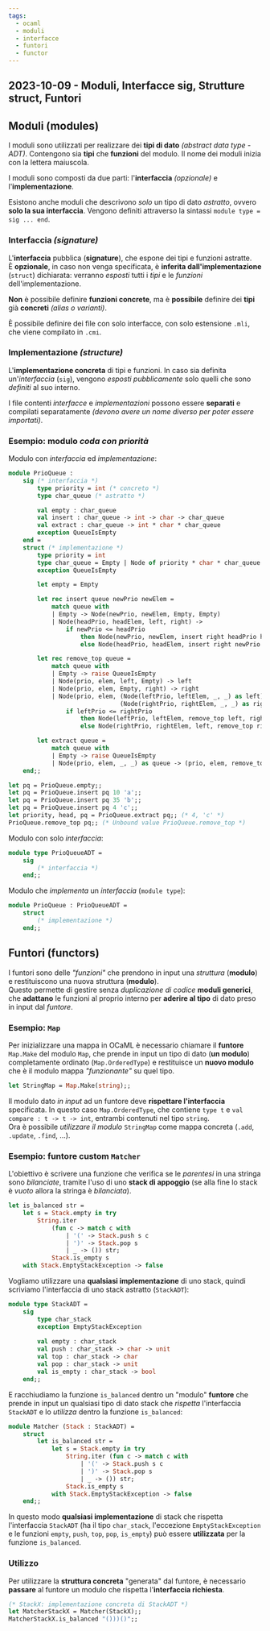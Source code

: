 ```yaml
---
tags:
  - ocaml
  - moduli
  - interfacce
  - funtori
  - functor
---
```

## 2023-10-09 - Moduli, Interfacce sig, Strutture struct, Funtori

## Moduli (modules)

I moduli sono utilizzati per realizzare dei **tipi di dato** _(abstract data type - ADT)_. Contengono sia **tipi** che **funzioni** del modulo. Il nome dei moduli inizia con la lettera maiuscola.

I moduli sono composti da due parti: l'**interfaccia** _(opzionale)_ e l'**implementazione**.

Esistono anche moduli che descrivono _solo_ un tipo di dato _astratto_, ovvero **solo la sua interfaccia**. Vengono definiti attraverso la sintassi `module type = sig ... end`.

### Interfaccia _(signature)_

L'**interfaccia** pubblica (**signature**), che espone dei tipi e funzioni astratte.\
È **opzionale**, in caso non venga specificata, è **inferita dall'implementazione** (`struct`) dichiarata: verranno _esposti_ tutti i _tipi_ e le _funzioni_ dell'implementazione.

**Non** è possibile definire **funzioni concrete**, ma è **possibile** definire dei **tipi** già **concreti** _(alias o varianti)_.

È possibile definire dei file con solo interfacce, con solo estensione `.mli`, che viene compilato in `.cmi`. 

### Implementazione _(structure)_

L'**implementazione concreta** di tipi e funzioni. In caso sia definita un'_interfaccia_ (`sig`), vengono _esposti pubblicamente_ solo quelli che sono _definiti_ al suo interno.

I file contenti _interfacce_ e _implementazioni_ possono essere **separati** e compilati separatamente _(devono avere un nome diverso per poter essere importati)_.

### Esempio: modulo _coda con priorità_

Modulo con _interfaccia_ ed _implementazione_:

```ocaml
module PrioQueue :
	sig (* interfaccia *)
		type priority = int (* concreto *)
		type char_queue (* astratto *)

		val empty : char_queue
		val insert : char_queue -> int -> char -> char_queue
		val extract : char_queue -> int * char * char_queue
		exception QueueIsEmpty
	end =
	struct (* implementazione *)
		type priority = int
		type char_queue = Empty | Node of priority * char * char_queue * char_queue
		exception QueueIsEmpty

		let empty = Empty

		let rec insert queue newPrio newElem =
			match queue with
			| Empty -> Node(newPrio, newElem, Empty, Empty)
			| Node(headPrio, headElem, left, right) ->
				if newPrio <= headPrio
					then Node(newPrio, newElem, insert right headPrio headElem, left)
					else Node(headPrio, headElem, insert right newPrio newElem, left)

		let rec remove_top queue =
			match queue with
			| Empty -> raise QueueIsEmpty
			| Node(prio, elem, left, Empty) -> left
			| Node(prio, elem, Empty, right) -> right
			| Node(prio, elem, (Node(leftPrio, leftElem, _, _) as left),
							   (Node(rightPrio, rightElem, _, _) as right)) ->
				if leftPrio <= rightPrio
					then Node(leftPrio, leftElem, remove_top left, right)
					else Node(rightPrio, rightElem, left, remove_top right)

		let extract queue =
			match queue with
			| Empty -> raise QueueIsEmpty
			| Node(prio, elem, _, _) as queue -> (prio, elem, remove_top queue)
	end;;

let pq = PrioQueue.empty;;
let pq = PrioQueue.insert pq 10 'a';;
let pq = PrioQueue.insert pq 35 'b';;
let pq = PrioQueue.insert pq 4 'c';;
let priority, head, pq = PrioQueue.extract pq;; (* 4, 'c' *)
PrioQueue.remove_top pq;; (* Unbound value PrioQueue.remove_top *)
```

Modulo con solo _interfaccia_:

```ocaml
module type PrioQueueADT =
	sig
		(* interfaccia *)
	end;;
```

Modulo che _implementa_ un _interfaccia_ (`module type`):

```ocaml
module PrioQueue : PrioQueueADT =
	struct
		(* implementazione *)
	end;;
```

## Funtori (functors)

I funtori sono delle _"funzioni"_ che prendono in input una _struttura_ (**modulo**) e restituiscono una nuova struttura (**modulo**).\
Questo permette di gestire senza _duplicazione di codice_ **moduli generici**, che **adattano** le funzioni al proprio interno per **aderire al tipo** di dato preso in input dal _funtore_.

### Esempio: `Map`

Per inizializzare una mappa in OCaML è necessario chiamare il **funtore** `Map.Make`  del modulo `Map`, che prende in input un tipo di dato (**un modulo**) completamente ordinato (`Map.OrderedType`) e restituisce un **nuovo modulo** che è il modulo mappa _"funzionante"_ su quel tipo.

```ocaml
let StringMap = Map.Make(string);;
```

Il modulo dato _in input_ ad un funtore deve **rispettare l'interfaccia** specificata. In questo caso `Map.OrderedType`, che contiene `type t` e `val compare : t -> t -> int`, entrambi contenuti nel tipo `string`.\
Ora è possibile _utilizzare il modulo_ `StringMap` come mappa concreta (`.add`, `.update`, `.find`, ...).

### Esempio: funtore custom `Matcher`

L'obiettivo è scrivere una funzione che verifica se le _parentesi_ in una stringa sono _bilanciate_, tramite l'uso di uno **stack di appoggio** (se alla fine lo stack è _vuoto_ allora la stringa è _bilanciata_).

```ocaml
let is_balanced str =
	let s = Stack.empty in try
	    String.iter
		    (fun c -> match c with
			    | '(' -> Stack.push s c
			    | ')' -> Stack.pop s
		        | _ -> ()) str;
		    Stack.is_empty s
	with Stack.EmptyStackException -> false
```

Vogliamo utilizzare una **qualsiasi implementazione** di uno stack, quindi scriviamo l'interfaccia di uno stack astratto (`StackADT`):

```ocaml
module type StackADT =
    sig
	    type char_stack
	    exception EmptyStackException
    
	    val empty : char_stack
	    val push : char_stack -> char -> unit
	    val top : char_stack -> char
	    val pop : char_stack -> unit
	    val is_empty : char_stack -> bool
    end;;
```

E racchiudiamo la funzione `is_balanced` dentro un "modulo" **funtore** che prende in input un qualsiasi tipo di dato stack che _rispetta_ l'interfaccia `StackADT` e lo _utilizza_ dentro la funzione `is_balanced`:

```ocaml
module Matcher (Stack : StackADT) =
    struct
	    let is_balanced str =
	        let s = Stack.empty in try
		        String.iter (fun c -> match c with
					| '(' -> Stack.push s c
		            | ')' -> Stack.pop s
		            | _ -> ()) str;
				Stack.is_empty s
			with Stack.EmptyStackException -> false
    end;;
```

In questo modo **qualsiasi implementazione** di stack che rispetta l'interfaccia `StackADT` (ha il tipo `char_stack`, l'eccezione `EmptyStackException` e le funzioni `empty`, `push`, `top`, `pop`, `is_empty`) può essere **utilizzata** per la funzione `is_balanced`.

### Utilizzo

Per utilizzare la **struttura concreta** "generata" dal funtore, è necessario **passare** al funtore un modulo che rispetta l'**interfaccia richiesta**.

```ocaml
(* StackX: implementazione concreta di StackADT *)
let MatcherStackX = Matcher(StackX);;
MatcherStackX.is_balanced "()))()";;
```